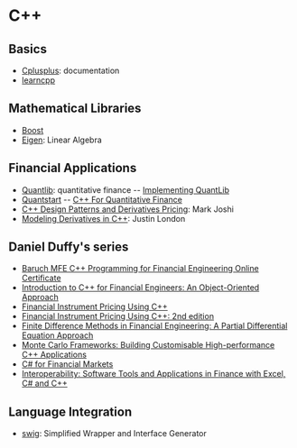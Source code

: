 
C++
===================
Basics
------------------------------------
- [Cplusplus](http://www.cplusplus.com/): documentation
- [learncpp](http://www.learncpp.com/)

Mathematical Libraries
------------------------------------
- [Boost](http://www.boost.org/)
- [Eigen](http://eigen.tuxfamily.org/index.php?title=Main_Page): Linear Algebra 

Financial Applications
--------------------------------
- [Quantlib](http://quantlib.org/index.shtml):  quantitative finance
-- [Implementing QuantLib](http://www.implementingquantlib.com/p/the-book.html)
- [Quantstart](https://www.quantstart.com/)
-- [ C++ For Quantitative Finance](https://www.quantstart.com/ebooks)
- [C++ Design Patterns and Derivatives Pricing](http://www.amazon.com/Patterns-Derivatives-Pricing-Mathematics-Finance/dp/0521721628/ref=sr_1_2?ie=UTF8&qid=1433583879&sr=8-2&keywords=quantlib): Mark Joshi
- [Modeling Derivatives in C++](http://www.amazon.com/Modeling-Derivatives-C-Justin-London/dp/0471654647/ref=sr_1_1?ie=UTF8&qid=1433583992&sr=8-1&keywords=Modeling_Derivatives_in_C%2B%2B&pebp=1433583994452&perid=1WZXF2HZFEVTR349DK91): Justin London

Daniel  Duffy's series
------------------------------
- [Baruch MFE C++ Programming for Financial Engineering Online Certificate](http://mfe.baruch.cuny.edu/online-programming/)
- [Introduction to C++ for Financial Engineers: An Object-Oriented Approach](http://www.amazon.com/Introduction-Financial-Engineers-Object-Oriented-Approach/dp/0470015381/ref=asap_bc?ie=UTF8)
- [Financial Instrument Pricing Using C++](http://www.amazon.com/Financial-Instrument-Pricing-Using-C/dp/0470855096/ref=asap_bc?ie=UTF8)
- [Financial Instrument Pricing Using C++: 2nd edition](http://www.amazon.com/Financial-Instrument-Pricing-Using-Finance/dp/0470971193/ref=sr_1_7?s=books&ie=UTF8&qid=1433685948&sr=1-7&keywords=C%2B%2B+finance)
- [Finite Difference Methods in Financial Engineering: A Partial Differential Equation Approach](http://www.amazon.com/Finite-Difference-Methods-Financial-Engineering/dp/0470858826/ref=asap_bc?ie=UTF8)
- [Monte Carlo Frameworks: Building Customisable High-performance C++ Applications](http://www.amazon.com/Monte-Carlo-Frameworks-Customisable-High-performance/dp/0470060697/ref=asap_bc?ie=UTF8)
- [C# for Financial Markets](http://www.amazon.com/Financial-Markets-Daniel-J-Duffy/dp/0470030089/ref=asap_bc?ie=UTF8)
- [Interoperability: Software Tools and Applications in Finance with Excel, C# and C++](http://www.amazon.com/Interoperability-Software-Tools-Applications-Finance/dp/0470979801/ref=sr_1_11?s=books&ie=UTF8&qid=1433584469&sr=1-11&keywords=daniel+duffy)

Language Integration
--------------------------------
- [swig](http://www.swig.org/): Simplified Wrapper and Interface Generator
